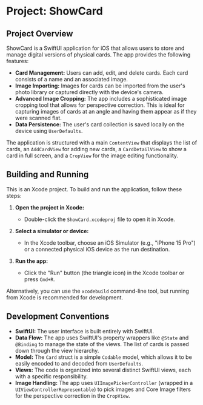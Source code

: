 # Project: ShowCard

## Project Overview

ShowCard is a SwiftUI application for iOS that allows users to store and manage digital versions of physical cards. The app provides the following features:

*   **Card Management:** Users can add, edit, and delete cards. Each card consists of a name and an associated image.
*   **Image Importing:** Images for cards can be imported from the user's photo library or captured directly with the device's camera.
*   **Advanced Image Cropping:** The app includes a sophisticated image cropping tool that allows for perspective correction. This is ideal for capturing images of cards at an angle and having them appear as if they were scanned flat.
*   **Data Persistence:** The user's card collection is saved locally on the device using `UserDefaults`.

The application is structured with a main `ContentView` that displays the list of cards, an `AddCardView` for adding new cards, a `CardDetailView` to show a card in full screen, and a `CropView` for the image editing functionality.

## Building and Running

This is an Xcode project. To build and run the application, follow these steps:

1.  **Open the project in Xcode:**
    *   Double-click the `ShowCard.xcodeproj` file to open it in Xcode.

2.  **Select a simulator or device:**
    *   In the Xcode toolbar, choose an iOS Simulator (e.g., "iPhone 15 Pro") or a connected physical iOS device as the run destination.

3.  **Run the app:**
    *   Click the "Run" button (the triangle icon) in the Xcode toolbar or press `Cmd+R`.

Alternatively, you can use the `xcodebuild` command-line tool, but running from Xcode is recommended for development.

## Development Conventions

*   **SwiftUI:** The user interface is built entirely with SwiftUI.
*   **Data Flow:** The app uses SwiftUI's property wrappers like `@State` and `@Binding` to manage the state of the views. The list of cards is passed down through the view hierarchy.
*   **Model:** The `Card` struct is a simple `Codable` model, which allows it to be easily encoded to and decoded from `UserDefaults`.
*   **Views:** The code is organized into several distinct SwiftUI views, each with a specific responsibility.
*   **Image Handling:** The app uses `UIImagePickerController` (wrapped in a `UIViewControllerRepresentable`) to pick images and Core Image filters for the perspective correction in the `CropView`.
